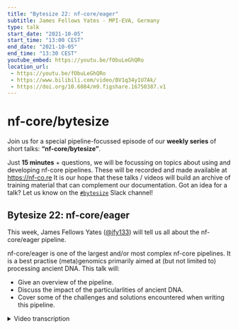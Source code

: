 ```yaml
---
title: "Bytesize 22: nf-core/eager"
subtitle: James Fellows Yates - MPI-EVA, Germany
type: talk
start_date: "2021-10-05"
start_time: "13:00 CEST"
end_date: "2021-10-05"
end_time: "13:30 CEST"
youtube_embed: https://youtu.be/fObuLeGhQRo
location_url:
 - https://youtu.be/fObuLeGhQRo
 - https://www.bilibili.com/video/BV1q34y1U7Ak/
 - https://doi.org/10.6084/m9.figshare.16750387.v1
---
```


# nf-core/bytesize

Join us for a special pipeline-focussed episode of our **weekly series** of short talks: **“nf-core/bytesize”**.

Just **15 minutes** + questions, we will be focussing on topics about using and developing nf-core pipelines.
These will be recorded and made available at <https://nf-co.re>
It is our hope that these talks / videos will build an archive of training material that can complement our documentation. Got an idea for a talk? Let us know on the [`#bytesize`](https://nfcore.slack.com/channels/bytesize) Slack channel!

## Bytesize 22: nf-core/eager

This week, James Fellows Yates ([@jfy133](https://github.com/jfy133/)) will tell us all about the nf-core/eager pipeline.

nf-core/eager is one of the largest and/or most complex nf-core pipelines. It is a best practise (meta)genomics primarily aimed at (but not limited to) processing ancient DNA. This talk will:
* Give an overview of the pipeline.
* Discuss the impact of the particularlities of ancient DNA.
* Cover some of the challenges and solutions encountered when writing this pipeline.

<details markdown="1"><summary>Video transcription</summary>
**Note: The content has been edited for reader-friendliness**

[0:39](https://youtu.be/fObuLeGhQRo?list=PL3xpfTVZLcNiSvvPWORbO32S1WDJqKp1e&t=39) So I’m going to talk about nf-core/eager, which is a best practice analysis pipeline for NGS sequence-based ancient DNA data analysis. During the talk today, I will briefly introduce what palaeogenomics is and why we need a special pipeline for it. I’ll also give a very brief overview of nf-core/eager and talk a little bit about some of the development challenges we had for this pipeline during DSL1.

[1:22](https://youtu.be/fObuLeGhQRo?list=PL3xpfTVZLcNiSvvPWORbO32S1WDJqKp1e&t=82) So what is palaeogenomics? It is a very diverse field that is focused on ancient DNA but there are many different facets to it. For example, there is a lot of work in human genomics, which is used to study past human history, there’s also animal - particularly megafauna palaeogenomics for studying past ecology and evolution, and then there is microbial genomics - particularly for pathogens, which allows us to study infectious diseases in the past. More recently, researchers including myself have started to study ancient microbiomes, and this also has several facets such as disease, human behaviour, and so on. Finally, there’s also a lot of work now on studying sediment DNA for ecology and evolution studies.

[2:18](https://youtu.be/fObuLeGhQRo?list=PL3xpfTVZLcNiSvvPWORbO32S1WDJqKp1e&t=138) Palaeogenomics is not particularly new and there have been previous pipelines dedicated to it. nf-core/eager is not a new pipeline; it is a new variant or a refactored version of a pipeline developed by [Alex Peltzer](https://github.com/apeltzer) about five years ago. This is the diagram that was in the publication, and as you can see here, there are three main sections: pre-processing, read-mapping, and genotyping and optional consensus calling.

[3:04](https://youtu.be/fObuLeGhQRo?list=PL3xpfTVZLcNiSvvPWORbO32S1WDJqKp1e&t=184) Now, you might be thinking the three stages are pretty standard; nf-core/sarek also does that. This difference here is the ancient DNA is very fragmented, damaged, and likely contaminated with modern DNA, and this complicates things in a variety of ways.

[3:34](https://youtu.be/fObuLeGhQRo?list=PL3xpfTVZLcNiSvvPWORbO32S1WDJqKp1e&t=214) To visualise this a bit, with fragmentation, I meant that over time with no repair mechanisms, DNA will be exposed to various chemical and other processes, which causes it to fragment. This makes them very short and in general down to about 30 bp, which is so short that you have very low specificity. So your reads can map to different regions in the genome or in the case of metagenomics, it can map to several different species. Because of this fragmentation, many can disappear over time. Libraries will have very few ancient DNA fragments resulting in low coverage and not very high confidence in variant calling and so on. On top of that, we have damage. Fragmentation does not always end in clean breaks on both strands, and sometimes this leaves you with this single-strand overhangs which exposes the nucleotides on the strands that still exist to other degradation processes such as deamidation that converts cytosines to uracils. So in addition to low coverage, we also have these substitutions that further complicate variant calling. Then in addition, there’s contamination where DNA in a buried environment comes into contact with other external sources of DNA such as other organisms in the environment, individuals handling the specimens, etc. Trying to distinguish between these, adds another layer of complexity.

[6:14](https://youtu.be/fObuLeGhQRo?list=PL3xpfTVZLcNiSvvPWORbO32S1WDJqKp1e&t=374) While all these things can make working with ancient DNA challenging, there is a range of authentication criteria that help separate true ancient DNA from the organism you want to study vs the rest. This includes things like damage profiles, fragment length distributions, edit distances, and the metagenomic component such as profiles in ancient human faeces etc.

[7:22](https://youtu.be/fObuLeGhQRo?list=PL3xpfTVZLcNiSvvPWORbO32S1WDJqKp1e&t=442) Palaeogenomics has been around since the start of the NGS revolution, so maybe 15-20 years. Since then, there have been a lot of developments in how to extract ancient DNA, so we can get pretty good samples. However, it can sometimes be too good, so particularly in the human genetics field, they are now routinely dealing with datasets of hundreds or thousands of samples per publication. The issue with previous pipelines like [EAGER [v1]](https://github.com/apeltzer/EAGER-GUI) was that they were not designed for HPCs, so they were very linear or were only able to work on a single node. On top of this, the field is becoming more and more interdisciplinary so there are a lot more diverse questions that are being asked such as whether ancestral populations died of a disease etc.

[8:43](https://youtu.be/fObuLeGhQRo?list=PL3xpfTVZLcNiSvvPWORbO32S1WDJqKp1e&t=523) The solution we came up with is converting the original eager pipeline and extending it into Nextflow, and we did this within nf-core/eager.

[8:59](https://youtu.be/fObuLeGhQRo?list=PL3xpfTVZLcNiSvvPWORbO32S1WDJqKp1e&t=539) I’m going to briefly go through this. If you have more detailed questions, get in touch with me on Slack. We have the basic genomics pipeline steps, and we’ve extended this with statistical analyses and a metagenomics screen for pathogen detection and authenticating reads.

[10:40](https://youtu.be/fObuLeGhQRo?list=PL3xpfTVZLcNiSvvPWORbO32S1WDJqKp1e&t=640) This is another representation of the graph showing just how complex the pipeline is. We have three different main routes: eukaryotic nuclear genome, microbial and smaller organellar genomes, and the metagenomic component where we do the taxonomic profiling. So it’s a very complex pipeline.

[11:33](https://www.youtube.com/watch?v=fObuLeGhQRo&list=PL3xpfTVZLcNiSvvPWORbO32S1WDJqKp1e&index=23) And this is why I want to talk a little bit about the main development challenges for the DSL1 version. I am hoping that some of these will be alleviated for DSL2, but that remains to be seen.

[11:45](https://youtu.be/fObuLeGhQRo?list=PL3xpfTVZLcNiSvvPWORbO32S1WDJqKp1e&t=705) So the first issue is complex input data; there are many different weird and wonderful ways in which people generate data that would go into the pipeline. So for example, it is possible to overcome sample damage in the lab through using different methods during library preparation. This can vary, and one would require different settings within eager to process that accordingly. Then there are several different sequencing configurations. Finally, there are heterogeneous input files.

[13:06](https://youtu.be/fObuLeGhQRo?list=PL3xpfTVZLcNiSvvPWORbO32S1WDJqKp1e&t=786) Our solution here was adopting the TSV input. We adapted heavily from sarek, but more importantly we made extensive use of something I call rerouting, which is basically using channel branching, filtering within that, and then merging. We had to do this in every single main step of the pipeline because of the variety of ways in which people provide their input into the pipeline. An example of the code of this adaptation can be seen on my screen for poly-g trimming, which is an artefact of NovaSeq or Nextseq data but does not apply to HiSeq data. This made the pipeline quite complicated, but was relatively quite efficient once we got the hang of it.

[14:25](https://youtu.be/fObuLeGhQRo?list=PL3xpfTVZLcNiSvvPWORbO32S1WDJqKp1e&t=865) As I said before, palaeogenomics can be a very interdisciplinary field. We can have people with several different specialisations wanting to play with data. Ancient DNA scientists are really good with sharing their raw data, so anyone can try this out. But what that meant is that we had the challenge of trying to communicate how to run the pipeline, train people to run the pipeline. The field of ancient DNA is not large enough to have courses on MOOCs or at universities etc.

[15:16](https://youtu.be/fObuLeGhQRo?list=PL3xpfTVZLcNiSvvPWORbO32S1WDJqKp1e&t=916) So the solution here was documentation! Since there was a lot of it, we thought it could sometimes be a little dry and not too easy to read. So the question was how we could make it more interesting and engaging to read and follow. So I collaborated with [Zandra Fagernäs](https://github.com/ZandraFagernas) ([Bytesize#14](https://nf-co.re/events/2021/bytesize-14-graphic-design) to draw these schematic images that included notes on how to interpret the outputs, especially since ancient DNA can be different as I mentioned earlier. In addition, we tried to construct it in a way in which it could be reused for training purposes. We hope that by doing this that a lot of students that begin working with ancient DNA and the nf-core/eager pipeline will be educated before they run it.

[17:18](https://youtu.be/fObuLeGhQRo?list=PL3xpfTVZLcNiSvvPWORbO32S1WDJqKp1e&t=1038) The final thing was that there were a lot of opinions but no real standards in the field. Ancient DNA can be very competitive, particularly human population genetics and there are several big labs working in the field. But what this meant is that there were constantly changing standards and settings. This made it difficult for us to know which tools and parameters to use to analyse this kind of data.

[18:12](https://youtu.be/fObuLeGhQRo?list=PL3xpfTVZLcNiSvvPWORbO32S1WDJqKp1e&t=1092) Our solutions to this started quite early on. [Alex Peltzer](https://github.com/apeltzer) added a little tool that helped estimate the optimal mismatch rate for [`bwa aln`](http://bio-bwa.sourceforge.net/bwa.shtml) during seeding. So developing a little tool ecosystem around this that feeds in and out of eager. To cope with the changing standards, I use Twitter, where I use the 'hive mind' to assess the general consensus that allows us to improve the various features in the pipeline. I’ve also repeatedly introduced it at workshops; this is very important to capture people from different fields in order to get their feedback on the pipeline.

[19:49](https://youtu.be/fObuLeGhQRo?list=PL3xpfTVZLcNiSvvPWORbO32S1WDJqKp1e&t=1189) So to summarise, palaeogenomics is complicated, but it is a fun challenge. Broad documentation helps in interdisciplinary fields. Finally, be active in outreach, not just in support, but to try and sell your pipeline because it keeps your project alive past publication and nf-core/eager will hopefully continue to be used and developed by scientists in the ancient DNA field.

</details>
